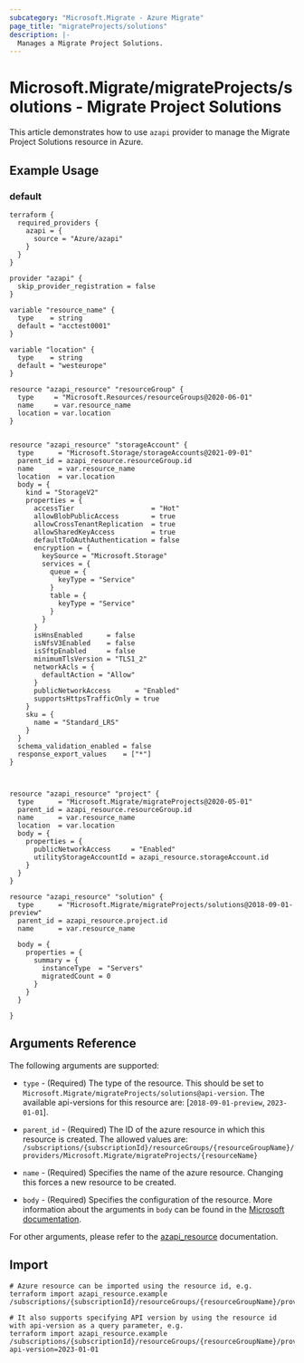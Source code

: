 ```yaml
---
subcategory: "Microsoft.Migrate - Azure Migrate"
page_title: "migrateProjects/solutions"
description: |-
  Manages a Migrate Project Solutions.
---
```


# Microsoft.Migrate/migrateProjects/solutions - Migrate Project Solutions

This article demonstrates how to use `azapi` provider to manage the Migrate Project Solutions resource in Azure.



## Example Usage

### default

```hcl
terraform {
  required_providers {
    azapi = {
      source = "Azure/azapi"
    }
  }
}

provider "azapi" {
  skip_provider_registration = false
}

variable "resource_name" {
  type    = string
  default = "acctest0001"
}

variable "location" {
  type    = string
  default = "westeurope"
}

resource "azapi_resource" "resourceGroup" {
  type     = "Microsoft.Resources/resourceGroups@2020-06-01"
  name     = var.resource_name
  location = var.location
}


resource "azapi_resource" "storageAccount" {
  type      = "Microsoft.Storage/storageAccounts@2021-09-01"
  parent_id = azapi_resource.resourceGroup.id
  name      = var.resource_name
  location  = var.location
  body = {
    kind = "StorageV2"
    properties = {
      accessTier                   = "Hot"
      allowBlobPublicAccess        = true
      allowCrossTenantReplication  = true
      allowSharedKeyAccess         = true
      defaultToOAuthAuthentication = false
      encryption = {
        keySource = "Microsoft.Storage"
        services = {
          queue = {
            keyType = "Service"
          }
          table = {
            keyType = "Service"
          }
        }
      }
      isHnsEnabled      = false
      isNfsV3Enabled    = false
      isSftpEnabled     = false
      minimumTlsVersion = "TLS1_2"
      networkAcls = {
        defaultAction = "Allow"
      }
      publicNetworkAccess      = "Enabled"
      supportsHttpsTrafficOnly = true
    }
    sku = {
      name = "Standard_LRS"
    }
  }
  schema_validation_enabled = false
  response_export_values    = ["*"]
}



resource "azapi_resource" "project" {
  type      = "Microsoft.Migrate/migrateProjects@2020-05-01"
  parent_id = azapi_resource.resourceGroup.id
  name      = var.resource_name
  location  = var.location
  body = {
    properties = {
      publicNetworkAccess     = "Enabled"
      utilityStorageAccountId = azapi_resource.storageAccount.id
    }
  }
}

resource "azapi_resource" "solution" {
  type      = "Microsoft.Migrate/migrateProjects/solutions@2018-09-01-preview"
  parent_id = azapi_resource.project.id
  name      = var.resource_name

  body = {
    properties = {
      summary = {
        instanceType  = "Servers"
        migratedCount = 0
      }
    }
  }

}

```



## Arguments Reference

The following arguments are supported:

* `type` - (Required) The type of the resource. This should be set to `Microsoft.Migrate/migrateProjects/solutions@api-version`. The available api-versions for this resource are: [`2018-09-01-preview`, `2023-01-01`].

* `parent_id` - (Required) The ID of the azure resource in which this resource is created. The allowed values are:  
  `/subscriptions/{subscriptionId}/resourceGroups/{resourceGroupName}/providers/Microsoft.Migrate/migrateProjects/{resourceName}`

* `name` - (Required) Specifies the name of the azure resource. Changing this forces a new resource to be created.

* `body` - (Required) Specifies the configuration of the resource. More information about the arguments in `body` can be found in the [Microsoft documentation](https://learn.microsoft.com/en-us/azure/templates/Microsoft.Migrate/migrateProjects/solutions?pivots=deployment-language-terraform).

For other arguments, please refer to the [azapi_resource](https://registry.terraform.io/providers/Azure/azapi/latest/docs/resources/resource) documentation.

## Import

 ```shell
 # Azure resource can be imported using the resource id, e.g.
 terraform import azapi_resource.example /subscriptions/{subscriptionId}/resourceGroups/{resourceGroupName}/providers/Microsoft.Migrate/migrateProjects/{resourceName}/solutions/{resourceName}
 
 # It also supports specifying API version by using the resource id with api-version as a query parameter, e.g.
 terraform import azapi_resource.example /subscriptions/{subscriptionId}/resourceGroups/{resourceGroupName}/providers/Microsoft.Migrate/migrateProjects/{resourceName}/solutions/{resourceName}?api-version=2023-01-01
 ```
